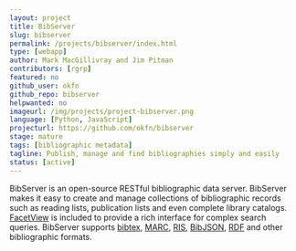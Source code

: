 ```yaml
---
layout: project
title: BibServer
slug: bibserver
permalink: /projects/bibserver/index.html
type: [webapp]
author: Mark MacGillivray and Jim Pitman
contributors: [rgrp]
featured: no
github_user: okfn
github_repo: bibserver
helpwanted: no
imageurl: /img/projects/project-bibserver.png
language: [Python, JavaScript]
projecturl: https://github.com/okfn/bibserver
stage: mature
tags: [bibliographic metadata]
tagline: Publish, manage and find bibliographies simply and easily
status: [active]
---
```


BibServer is an open-source RESTful bibliographic data
server. BibServer makes it easy to create and manage collections of
bibliographic records such as reading lists, publication lists and
even complete library catalogs.  [FacetView](/projects/facetview/) is
included to provide a rich interface for complex search queries.
BibServer supports [bibtex](http://www.bibtex.org/),
[MARC](http://www.loc.gov/marc/),
[RIS](https://en.wikipedia.org/wiki/RIS_%28file_format%29),
[BibJSON](/projects/bibjson/), [RDF](http://www.w3.org/RDF/) and other
bibliographic formats.
